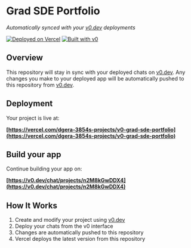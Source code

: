 # Grad SDE Portfolio

*Automatically synced with your [v0.dev](https://v0.dev) deployments*

[![Deployed on Vercel](https://img.shields.io/badge/Deployed%20on-Vercel-black?style=for-the-badge&logo=vercel)](https://vercel.com/dgera-3854s-projects/v0-grad-sde-portfolio)
[![Built with v0](https://img.shields.io/badge/Built%20with-v0.dev-black?style=for-the-badge)](https://v0.dev/chat/projects/n2M8kGwDDX4)

## Overview

This repository will stay in sync with your deployed chats on [v0.dev](https://v0.dev).
Any changes you make to your deployed app will be automatically pushed to this repository from [v0.dev](https://v0.dev).

## Deployment

Your project is live at:

**[https://vercel.com/dgera-3854s-projects/v0-grad-sde-portfolio](https://vercel.com/dgera-3854s-projects/v0-grad-sde-portfolio)**

## Build your app

Continue building your app on:

**[https://v0.dev/chat/projects/n2M8kGwDDX4](https://v0.dev/chat/projects/n2M8kGwDDX4)**

## How It Works

1. Create and modify your project using [v0.dev](https://v0.dev)
2. Deploy your chats from the v0 interface
3. Changes are automatically pushed to this repository
4. Vercel deploys the latest version from this repository
